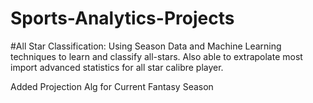 # Sports-Analytics-Projects

#All Star Classification: Using Season Data and Machine Learning techniques to learn and classify all-stars. Also able to extrapolate
most import advanced statistics for all star calibre player. 


Added Projection Alg for Current Fantasy Season

